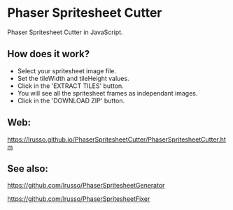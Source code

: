 # Phaser Spritesheet Cutter

Phaser Spritesheet Cutter in JavaScript.

## How does it work?

* Select your spritesheet image file.
* Set the tileWidth and tileHeight values.
* Click in the 'EXTRACT TILES' button.
* You will see all the spritesheet frames as independant images.
* Click in the 'DOWNLOAD ZIP' button.

## Web:

https://lrusso.github.io/PhaserSpritesheetCutter/PhaserSpritesheetCutter.htm

## See also:

https://github.com/lrusso/PhaserSpritesheetGenerator

https://github.com/lrusso/PhaserSpritesheetFixer
